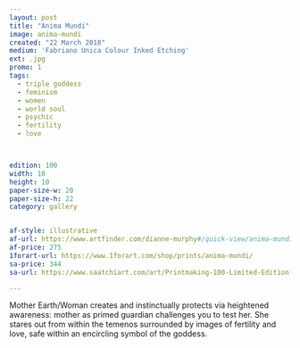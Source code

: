 ```yaml
---
layout: post
title: "Anima Mundi"
image: anima-mundi
created: "22 March 2018"
medium: 'Fabriano Unica Colour Inked Etching'
ext: .jpg
promo: 1
tags:
  - triple goddess
  - feminism
  - women
  - world soul
  - psychic
  - fertility
  - love



edition: 100
width: 10
height: 10
paper-size-w: 20
paper-size-h: 22
category: gallery


af-style: illustrative
af-url: https://www.artfinder.com/dianne-murphy#/quick-view/anima-mundi-bf03
af-price: 275
1forart-url: https://www.1forart.com/shop/prints/anima-mundi/
sa-price: 344
sa-url: https://www.saatchiart.com/art/Printmaking-100-Limited-Edition-1-of-100/19454/4155518/view

---
```


Mother Earth/Woman creates and instinctually protects via heightened awareness: mother as primed guardian challenges you to test her. She stares out from within the temenos surrounded by images of fertility and love, safe within an encircling symbol of the goddess.
